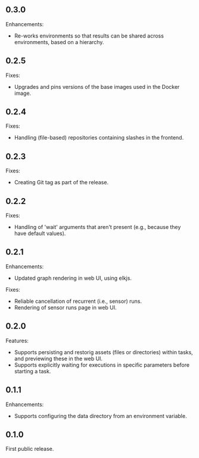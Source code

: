 ## 0.3.0

Enhancements:

- Re-works environments so that results can be shared across environments, based on a hierarchy.

## 0.2.5

Fixes:

- Upgrades and pins versions of the base images used in the Docker image.

## 0.2.4

Fixes:

- Handling (file-based) repositories containing slashes in the frontend.

## 0.2.3

Fixes:

- Creating Git tag as part of the release.

## 0.2.2

Fixes:

- Handling of 'wait' arguments that aren't present (e.g., because they have default values).

## 0.2.1

Enhancements:

- Updated graph rendering in web UI, using elkjs.

Fixes:

- Reliable cancellation of recurrent (i.e., sensor) runs.
- Rendering of sensor runs page in web UI.

## 0.2.0

Features:

- Supports persisting and restorig assets (files or directories) within tasks, and previewing these in the web UI.
- Supports explicitly waiting for executions in specific parameters before starting a task.

## 0.1.1

Enhancements:

- Supports configuring the data directory from an environment variable.

## 0.1.0

First public release.
